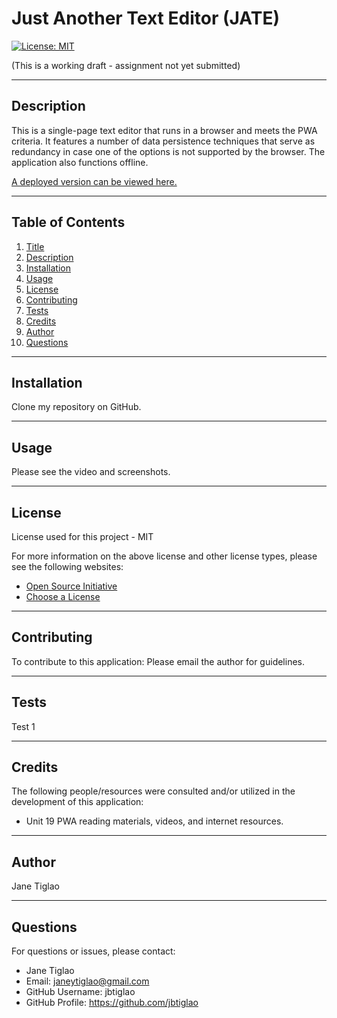# Just Another Text Editor (JATE)

[![License: MIT](https://img.shields.io/badge/License-MIT-yellow.svg)](https://opensource.org/licenses/MIT)

(This is a working draft - assignment not yet submitted)

  ---
  ## Description
This is a single-page text editor that runs in a browser and meets the PWA criteria. It features a number of data persistence techniques that serve as redundancy in case one of the options is not supported by the browser. The application also functions offline. 

[A deployed version can be viewed here.]()

  ---
  ## Table of Contents
  1. [Title](#title)
  2. [Description](#description)
  3. [Installation](#installation)
  4. [Usage](#usage)
  5. [License](#license)
  6. [Contributing](#contributing)
  7. [Tests](#tests)
  8. [Credits](#credits)
  9. [Author](#author)
  10. [Questions](#questions)
  
  ---
  ## Installation
  Clone my repository on GitHub.

  
  ---
  ## Usage
  Please see the video and screenshots.

  ---
  ## License
  License used for this project - MIT
  
  For more information on the above license and other license types, please see the following websites:  
  - [Open Source Initiative](https://opensource.org/licenses)
  - [Choose a License](https://choosealicense.com/)

  ---
  ## Contributing
  To contribute to this application: 
  Please email the author for guidelines.

  ---
  ## Tests
  Test 1

  ---
  ## Credits
  The following people/resources were consulted and/or utilized in the development of this application:
  * Unit 19 PWA reading materials, videos, and internet resources.

  ---
  ## Author
  Jane Tiglao

  ---
  ## Questions
  For questions or issues, please contact: 
  - Jane Tiglao 
  - Email: janeytiglao@gmail.com
  - GitHub Username: jbtiglao
  - GitHub Profile: https://github.com/jbtiglao


